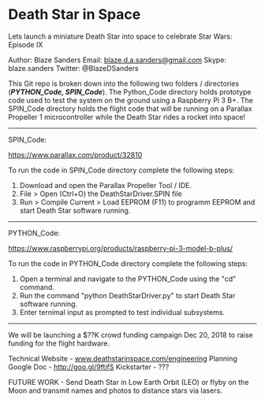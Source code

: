 # Death Star in Space
Lets launch a miniature Death Star into space to celebrate Star Wars: Episode IX

Author: Blaze Sanders Email: blaze.d.a.sanders@gmail.com Skype: blaze.sanders Twitter: @BlazeDSanders

This Git repo is broken down into the following two folders / directories (***PYTHON_Code, SPIN_Code***). The Python_Code directory holds prototype code used to test the system on the ground using a Raspberry Pi 3 B+. The SPIN_Code directory holds the flight code that will be running on a Parallax Propeller 1 microcontroller while the Death Star rides a rocket into space!

***

SPIN_Code: 

https://www.parallax.com/product/32810

To run the code in SPIN_Code directory complete the following steps:
1. Download and open the Parallax Propeller Tool / IDE.
2. File > Open (Ctrl+O) the DeathStarDriver.SPIN file
3. Run > Compile Current > Load EEPROM (F11) to programm EEPROM and start Death Star software running. 

***

PYTHON_Code: 

https://www.raspberrypi.org/products/raspberry-pi-3-model-b-plus/

To run the code in PYTHON_Code directory complete the following steps:
1. Open a terminal and navigate to the PYTHON_Code using the "cd" command.
2. Run the command "python DeathStarDriver.py" to start Death Star software running.
3. Enter ternimal input as prompted to test individual subsystems. 

*** 

We will be launching a $??K crowd funding campaign Dec 20, 2018 to raise funding for the flight hardware.

Technical Website - www.deathstarinspace.com/engineering
Planning Google Doc - http://goo.gl/9ftifS
Kickstarter - ???

FUTURE WORK - Send Death Star in Low Earth Orbit (LEO) or flyby on the Moon and transmit names and photos to distance stars via lasers.
